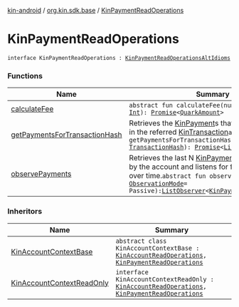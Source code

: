 [kin-android](../../index.md) / [org.kin.sdk.base](../index.md) / [KinPaymentReadOperations](./index.md)

# KinPaymentReadOperations

`interface KinPaymentReadOperations : `[`KinPaymentReadOperationsAltIdioms`](../-kin-payment-read-operations-alt-idioms/index.md)

### Functions

| Name | Summary |
|---|---|
| [calculateFee](calculate-fee.md) | `abstract fun calculateFee(numberOfOperations: `[`Int`](https://kotlinlang.org/api/latest/jvm/stdlib/kotlin/-int/index.html)`): `[`Promise`](../../org.kin.sdk.base.tools/-promise/index.md)`<`[`QuarkAmount`](../../org.kin.sdk.base.models/-quark-amount/index.md)`>` |
| [getPaymentsForTransactionHash](get-payments-for-transaction-hash.md) | Retrieves the [KinPayment](../../org.kin.sdk.base.models/-kin-payment/index.md)s that were processed in the referred [KinTransaction](../../org.kin.sdk.base.stellar.models/-kin-transaction/index.md)`abstract fun getPaymentsForTransactionHash(transactionHash: `[`TransactionHash`](../../org.kin.sdk.base.models/-transaction-hash/index.md)`): `[`Promise`](../../org.kin.sdk.base.tools/-promise/index.md)`<`[`List`](https://kotlinlang.org/api/latest/jvm/stdlib/kotlin.collections/-list/index.html)`<`[`KinPayment`](../../org.kin.sdk.base.models/-kin-payment/index.md)`>>` |
| [observePayments](observe-payments.md) | Retrieves the last N [KinPayment](../../org.kin.sdk.base.models/-kin-payment/index.md)s sent or received by the account and listens for future payments over time.`abstract fun observePayments(mode: `[`ObservationMode`](../-observation-mode/index.md)` = Passive): `[`ListObserver`](../../org.kin.sdk.base.tools/-list-observer/index.md)`<`[`KinPayment`](../../org.kin.sdk.base.models/-kin-payment/index.md)`>` |

### Inheritors

| Name | Summary |
|---|---|
| [KinAccountContextBase](../-kin-account-context-base/index.md) | `abstract class KinAccountContextBase : `[`KinAccountReadOperations`](../-kin-account-read-operations/index.md)`, `[`KinPaymentReadOperations`](./index.md) |
| [KinAccountContextReadOnly](../-kin-account-context-read-only/index.md) | `interface KinAccountContextReadOnly : `[`KinAccountReadOperations`](../-kin-account-read-operations/index.md)`, `[`KinPaymentReadOperations`](./index.md) |
